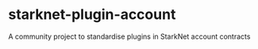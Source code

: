 # starknet-plugin-account
A community project to standardise plugins in StarkNet account contracts 

